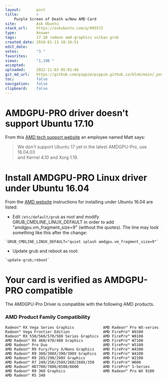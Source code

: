 ```yaml
---
layout:       post
title:        >
    Purple Screen of Death w/New AMD Card
site:         Ask Ubuntu
stack_url:    https://askubuntu.com/q/995572
type:         Answer
tags:         17.10 radeon amd-graphics vulkan grub
created_date: 2018-01-13 18:16:51
edit_date:    
votes:        "3 "
favorites:    
views:        "1,198 "
accepted:     
uploaded:     2022-11-03 05:01:04
git_md_url:   https://github.com/pippim/pippim.github.io/blob/main/_posts/2018/2018-01-13-Purple-Screen-of-Death-w_New-AMD-Card.md
toc:          false
navigation:   false
clipboard:    false
---
```


# AMDGPU-PRO driver doesn't support Ubuntu 17.10

From this [AMD tech support website][1] an employee named Matt says:

> We don't support Ubuntu 17 yet in the latest AMDGPU-Pro, use 16.04.03  
> and Kernel 4.10 and Xorg 1.19.  


# Install AMDGPU-PRO Linux driver under Ubuntu 16.04

From the [AMD website][2] instructions for installing under Ubuntu 16.04 are listed:

- Edit `/etc/default/grub` as root and modify GRUB_CMDLINE_LINUX_DEFAULT in order to add "amdgpu.vm_fragment_size=9" (without the quotes). The line may look something like this after the change:

``` 
`GRUB_CMDLINE_LINUX_DEFAULT="quiet splash amdgpu.vm_fragment_size=9"`
```
- Update grub and reboot as root:

``` 
`update-grub;reboot`
```

# Your card is verified as AMDGPU-PRO compatible

The AMDGPU-Pro Driver is compatible with the following AMD products.

### AMD Product Family Compatibility

``` 
Radeon™ RX Vega Series Graphics             AMD Radeon™ Pro WX-series
Radeon™ Vega Frontier Edition	            AMD FirePro™ W9100
Radeon™ RX 550/560/570/580 Series Graphics	AMD FirePro™ W8100
AMD Radeon™ RX 460/470/480 Graphics	        AMD FirePro™ W7100
AMD Radeon™ Pro Duo	                        AMD FirePro™ W5100
AMD Radeon™ R9 Fury/Fury X/Nano Graphics    AMD FirePro™ W4300
AMD Radeon™ R9 380/380X/390/390X Graphics	AMD FirePro™ W4100
AMD Radeon™ R9 285/290/290X Graphics        AMD FirePro™ W2100
AMD Radeon™ R7 240/250/250X/260/260X/350    AMD FirePro™ W600
AMD Radeon™ HD7700/7800/8500/8600           AMD FirePro™ S-Series
AMD Radeon™ R9 360 Graphics                 AMD Radeon™ Pro WX 9100
AMD Radeon™ R5 340
```

  [1]: https://community.amd.com/thread/221419
  [2]: http://support.amd.com/en-us/kb-articles/Pages/AMDGPU-PRO-Driver-for-Linux-Release-Notes.aspx
